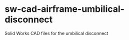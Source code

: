 sw-cad-airframe-umbilical-disconnect
====================================

Solid Works CAD files for the umbilical disconnect
